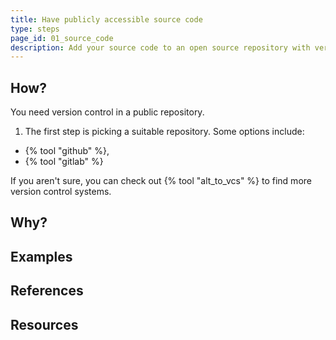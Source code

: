 ```yaml
---
title: Have publicly accessible source code
type: steps
page_id: 01_source_code
description: Add your source code to an open source repository with version control.
---
```



## How?

You need version control in a public repository.

1. The first step is picking a suitable repository. Some options include:

- {% tool "github" %},
- {% tool "gitlab" %}

If you aren't sure, you can check out {% tool "alt_to_vcs" %} to find more version control systems.


## Why?


## Examples




## References


## Resources

